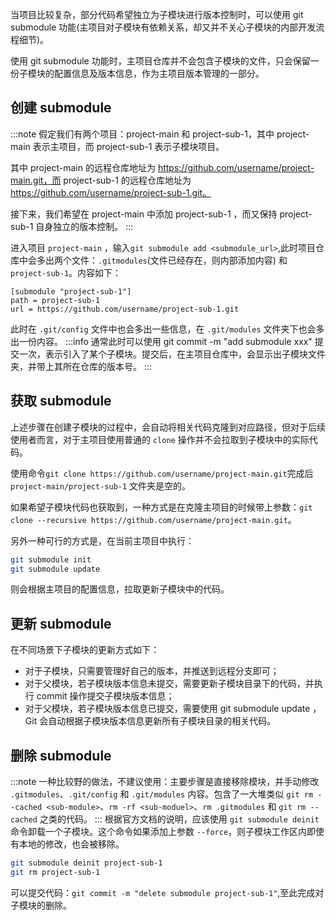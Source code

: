 当项目比较复杂，部分代码希望独立为子模块进行版本控制时，可以使用 git submodule 功能(主项目对子模块有依赖关系，却又并不关心子模块的内部开发流程细节)。

使用 git submodule 功能时，主项目仓库并不会包含子模块的文件，只会保留一份子模块的配置信息及版本信息，作为主项目版本管理的一部分。

## 创建 submodule

:::note
假定我们有两个项目：project-main 和 project-sub-1，其中 project-main 表示主项目，而 project-sub-1 表示子模块项目。

其中 project-main 的远程仓库地址为 https://github.com/username/project-main.git，而 project-sub-1 的远程仓库地址为 https://github.com/username/project-sub-1.git。

接下来，我们希望在 project-main 中添加 project-sub-1 ，而又保持 project-sub-1 自身独立的版本控制。
:::

进入项目 `project-main` ，输入`git submodule add <submodule_url>`,此时项目仓库中会多出两个文件：`.gitmodules`(文件已经存在，则内部添加内容) 和 `project-sub-1`。内容如下：

```log
[submodule "project-sub-1"]
path = project-sub-1
url = https://github.com/username/project-sub-1.git
```

此时在 `.git/config` 文件中也会多出一些信息，在 `.git/modules` 文件夹下也会多出一份内容。
:::info
通常此时可以使用 git commit -m "add submodule xxx" 提交一次，表示引入了某个子模块。提交后，在主项目仓库中，会显示出子模块文件夹，并带上其所在仓库的版本号。
:::

## 获取 submodule

上述步骤在创建子模块的过程中，会自动将相关代码克隆到对应路径，但对于后续使用者而言，对于主项目使用普通的 `clone` 操作并不会拉取到子模块中的实际代码。

使用命令`git clone https://github.com/username/project-main.git`完成后 `project-main/project-sub-1` 文件夹是空的。

如果希望子模块代码也获取到，一种方式是在克隆主项目的时候带上参数：`git clone --recursive https://github.com/username/project-main.git`。

另外一种可行的方式是，在当前主项目中执行：

```bash
git submodule init
git submodule update
```

则会根据主项目的配置信息，拉取更新子模块中的代码。

## 更新 submodule

在不同场景下子模块的更新方式如下：

- 对于子模块，只需要管理好自己的版本，并推送到远程分支即可；
- 对于父模块，若子模块版本信息未提交，需要更新子模块目录下的代码，并执行 commit 操作提交子模块版本信息；
- 对于父模块，若子模块版本信息已提交，需要使用 git submodule update ，Git 会自动根据子模块版本信息更新所有子模块目录的相关代码。

## 删除 submodule

:::note
一种比较野的做法，不建议使用：主要步骤是直接移除模块，并手动修改 `.gitmodules`、`.git/config` 和 `.git/modules` 内容。包含了一大堆类似 `git rm --cached <sub-module>`、`rm -rf <sub-moduel>`、`rm .gitmodules` 和 `git rm --cached` 之类的代码。
:::
根据官方文档的说明，应该使用 `git submodule deinit` 命令卸载一个子模块。这个命令如果添加上参数 `--force`，则子模块工作区内即使有本地的修改，也会被移除。

```bash
git submodule deinit project-sub-1
git rm project-sub-1
```

可以提交代码：`git commit -m "delete submodule project-sub-1"`,至此完成对子模块的删除。
